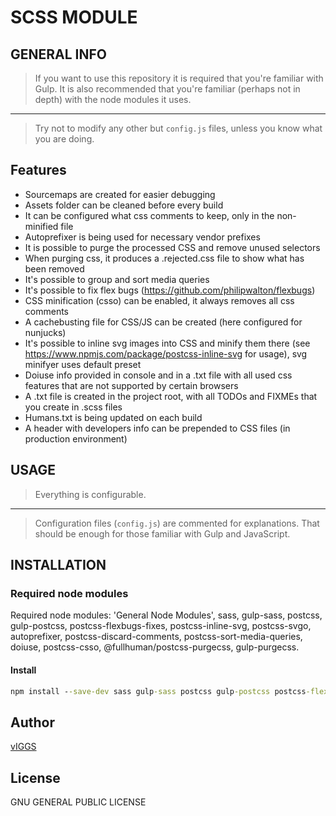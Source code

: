 # SCSS MODULE

## GENERAL INFO

> If you want to use this repository it is required that you're familiar with Gulp.
> It is also recommended that you're familiar (perhaps not in depth) with the node modules it uses.

---

> Try not to modify any other but `config.js` files, unless you know what you are doing.

## Features

-  Sourcemaps are created for easier debugging
-  Assets folder can be cleaned before every build
-  It can be configured what css comments to keep, only in the non-minified file
-  Autoprefixer is being used for necessary vendor prefixes
-  It is possible to purge the processed CSS and remove unused selectors
-  When purging css, it produces a .rejected.css file to show what has been removed
-  It's possible to group and sort media queries
-  It's possible to fix flex bugs (https://github.com/philipwalton/flexbugs)
-  CSS minification (csso) can be enabled, it always removes all css comments
-  A cachebusting file for CSS/JS can be created (here configured for nunjucks)
-  It's possible to inline svg images into CSS and minify them there (see https://www.npmjs.com/package/postcss-inline-svg for usage), svg minifyer uses default preset
-  Doiuse info provided in console and in a .txt file with all used css features that are not supported by certain browsers
-  A .txt file is created in the project root, with all TODOs and FIXMEs that you create in .scss files
-  Humans.txt is being updated on each build
-  A header with developers info can be prepended to CSS files (in production environment)

## USAGE

> Everything is configurable.

---

> Configuration files (`config.js`) are commented for explanations. That should be enough for those familiar with Gulp and JavaScript.

## INSTALLATION

### Required node modules

Required node modules: 'General Node Modules', sass, gulp-sass, postcss, gulp-postcss, postcss-flexbugs-fixes, postcss-inline-svg, postcss-svgo, autoprefixer, postcss-discard-comments, postcss-sort-media-queries, doiuse, postcss-csso, @fullhuman/postcss-purgecss, gulp-purgecss.

#### Install

```cmd
npm install --save-dev sass gulp-sass postcss gulp-postcss postcss-flexbugs-fixes postcss-inline-svg postcss-svgo autoprefixer postcss-discard-comments postcss-sort-media-queries doiuse postcss-csso @fullhuman/postcss-purgecss gulp-purgecss
```

## Author

[vIGGS](https://www.igorvracar.com)

## License

GNU GENERAL PUBLIC LICENSE
